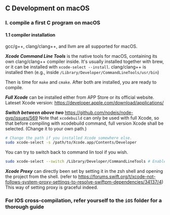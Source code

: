 ## C Development on macOS

### I. compile a first C program on macOS

#### 1.1 compiler installation
gcc/g++, clang/clang++, and llvm are all supported for macOS.

***Xcode Command Line Tools*** is the native tools for macOS, containing its own clang/clang++ compiler inside. It's usually installed together with brew, or it can be installed with `xcode-select --install`. clang/clang++ is installed then (e.g., inside `/Library/Developer/CommandLineTools/usr/bin`)

Then is time for `make` and `cmake`. After both are installed, you are ready to compile.


***Full Xcode*** can be installed either from APP Store or its official website.
Lateset Xcode version: https://developer.apple.com/download/applications/


***Switch between above two***
https://github.com/nodejs/node-gyp/issues/569
Note that `xcodebuild` can only be used with full Xcode, so that before compiling with xcodebuild command, full version Xcode shall be selected. (Change it to your own path.)

```zsh
# Change the path if you installed Xcode somewhere else.
sudo xcode-select -s /path/to/Xcode.app/Contents/Developer
```

You can try to switch back to command lin tool if you wish.
```zsh
sudo xcode-select --switch /Library/Developer/CommandLineTools # Enable command line tools
```

***Xcode Proxy*** can directly been set by setting it in the zsh shell and opening the project from the shell. 
(refer to https://forums.swift.org/t/xcode-not-follows-system-proxy-settings-to-resolve-swiftpm-dependencies/34137/4)
This way of setting proxy is graceful indeed.

### For IOS cross-compilation, refer yourself to the `iOS` folder for a thorough guide